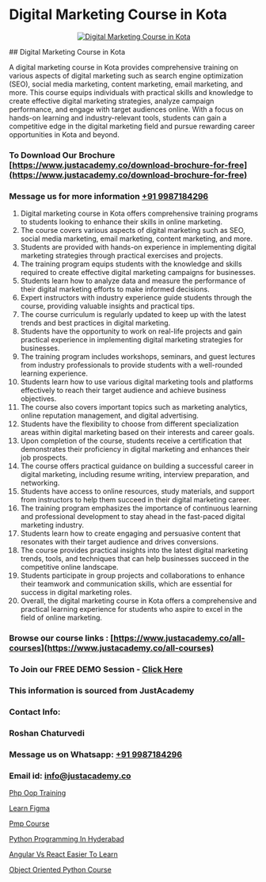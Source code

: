 # Digital Marketing Course in Kota

<p align="center">
  <a href="https://justacademy.co/course-detail/digital-marketing">
    <img src="https://justacademy.co/storage2/course_image/1676636720_course_image.webp" alt="Digital Marketing Course in Kota">
  </a>
</p>
## Digital Marketing Course in Kota

A digital marketing course in Kota provides comprehensive training on various aspects of digital marketing such as search engine optimization (SEO), social media marketing, content marketing, email marketing, and more. This course equips individuals with practical skills and knowledge to create effective digital marketing strategies, analyze campaign performance, and engage with target audiences online. With a focus on hands-on learning and industry-relevant tools, students can gain a competitive edge in the digital marketing field and pursue rewarding career opportunities in Kota and beyond.
### To Download Our Brochure [https://www.justacademy.co/download-brochure-for-free](https://www.justacademy.co/download-brochure-for-free)
### Message us for more information [+91 9987184296](https://api.whatsapp.com/send?phone=919987184296)
1) Digital marketing course in Kota offers comprehensive training programs to students looking to enhance their skills in online marketing.
2) The course covers various aspects of digital marketing such as SEO, social media marketing, email marketing, content marketing, and more.
3) Students are provided with hands-on experience in implementing digital marketing strategies through practical exercises and projects.
4) The training program equips students with the knowledge and skills required to create effective digital marketing campaigns for businesses.
5) Students learn how to analyze data and measure the performance of their digital marketing efforts to make informed decisions.
6) Expert instructors with industry experience guide students through the course, providing valuable insights and practical tips.
7) The course curriculum is regularly updated to keep up with the latest trends and best practices in digital marketing.
8) Students have the opportunity to work on real-life projects and gain practical experience in implementing digital marketing strategies for businesses.
9) The training program includes workshops, seminars, and guest lectures from industry professionals to provide students with a well-rounded learning experience.
10) Students learn how to use various digital marketing tools and platforms effectively to reach their target audience and achieve business objectives.
11) The course also covers important topics such as marketing analytics, online reputation management, and digital advertising.
12) Students have the flexibility to choose from different specialization areas within digital marketing based on their interests and career goals.
13) Upon completion of the course, students receive a certification that demonstrates their proficiency in digital marketing and enhances their job prospects.
14) The course offers practical guidance on building a successful career in digital marketing, including resume writing, interview preparation, and networking.
15) Students have access to online resources, study materials, and support from instructors to help them succeed in their digital marketing career.
16) The training program emphasizes the importance of continuous learning and professional development to stay ahead in the fast-paced digital marketing industry.
17) Students learn how to create engaging and persuasive content that resonates with their target audience and drives conversions.
18) The course provides practical insights into the latest digital marketing trends, tools, and techniques that can help businesses succeed in the competitive online landscape.
19) Students participate in group projects and collaborations to enhance their teamwork and communication skills, which are essential for success in digital marketing roles.
20) Overall, the digital marketing course in Kota offers a comprehensive and practical learning experience for students who aspire to excel in the field of online marketing.

### Browse our course links : [https://www.justacademy.co/all-courses](https://www.justacademy.co/all-courses) 
### To Join our FREE DEMO Session - [Click Here](https://www.justacademy.co/register-for-course-demo)


### This information is sourced from JustAcademy
### Contact Info:
### Roshan Chaturvedi
### Message us on Whatsapp: [+91 9987184296](https://api.whatsapp.com/send?phone=919987184296)
### Email id: [info@justacademy.co](mailto:info@justacademy.co)
                
[Php Oop Training](https://www.linkedin.com/pulse/php-oop-training-justacademy-thane-iujjc?trackingId=xIwzFb5%2FfeRpdbT96sxAIA%3D%3D&lipi=urn%3Ali%3Apage%3Ad_flagship3_company_admin%3BtWGDFb3%2BTIWrNJLdiT%2FfMQ%3D%3D)

[Learn Figma](https://www.linkedin.com/pulse/learn-figma-justacademy-chicago-nj2bf?trackingId=M9xMRlMjBDM9tfdRJ1bWog%3D%3D&lipi=urn%3Ali%3Apage%3Ad_flagship3_company_admin%3BPE%2BT5WipQcKTfk6GVPUI1w%3D%3D)

[Pmp Course](https://medium.com/@AkashSingh2052/pmp-course-c39b96af1f76)

[Python Programming In Hyderabad](https://medium.com/@sagarawat89/python-programming-in-hyderabad-266c2064b101)

[Angular Vs React Easier To Learn](https://justacademyin.github.io/Articles/Angular-Vs-React-Easier-To-Learn)

[Object Oriented Python Course](https://justacademyin.github.io/justacademy/object-oriented-python-course)

